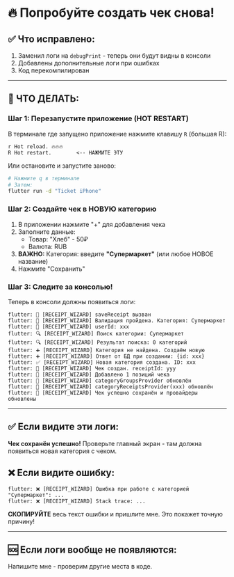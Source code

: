 # 🔥 Попробуйте создать чек снова!

## ✅ Что исправлено:

1. Заменил логи на `debugPrint` - теперь они будут видны в консоли
2. Добавлены дополнительные логи при ошибках
3. Код перекомпилирован

---

## 📱 ЧТО ДЕЛАТЬ:

### Шаг 1: Перезапустите приложение (HOT RESTART)

В терминале где запущено приложение нажмите клавишу `R` (большая R):

```
r Hot reload. 🔥🔥🔥
R Hot restart.        <-- НАЖМИТЕ ЭТУ
```

Или остановите и запустите заново:
```bash
# Нажмите q в терминале
# Затем:
flutter run -d "Ticket iPhone"
```

### Шаг 2: Создайте чек в НОВУЮ категорию

1. В приложении нажмите "+" для добавления чека
2. Заполните данные:
   - Товар: "Хлеб" - 50₽
   - Валюта: RUB  
3. **ВАЖНО:** Категория: введите **"Супермаркет"** (или любое НОВОЕ название)
4. Нажмите "Сохранить"

### Шаг 3: Следите за консолью!

Теперь в консоли должны появиться логи:

```
flutter: 📝 [RECEIPT_WIZARD] saveReceipt вызван
flutter: 📝 [RECEIPT_WIZARD] Валидация пройдена. Категория: Супермаркет
flutter: 📝 [RECEIPT_WIZARD] userId: xxx
flutter: 🔍 [RECEIPT_WIZARD] Поиск категории: Супермаркет
flutter: 🔍 [RECEIPT_WIZARD] Результат поиска: 0 категорий
flutter: ➕ [RECEIPT_WIZARD] Категория не найдена. Создаём новую
flutter: ➕ [RECEIPT_WIZARD] Ответ от БД при создании: {id: xxx}
flutter: ✅ [RECEIPT_WIZARD] Новая категория создана. ID: xxx
flutter: 📝 [RECEIPT_WIZARD] Чек создан. receiptId: yyy
flutter: 📝 [RECEIPT_WIZARD] Добавлено 1 позиций чека
flutter: 🔄 [RECEIPT_WIZARD] categoryGroupsProvider обновлён
flutter: 🔄 [RECEIPT_WIZARD] categoryReceiptsProvider(xxx) обновлён
flutter: 📝 [RECEIPT_WIZARD] Чек успешно сохранён и провайдеры обновлены
```

---

## ✅ Если видите эти логи:

**Чек сохранён успешно!** Проверьте главный экран - там должна появиться новая категория с чеком.

## ❌ Если видите ошибку:

```
flutter: ❌ [RECEIPT_WIZARD] Ошибка при работе с категорией "Супермаркет": ...
flutter: ❌ [RECEIPT_WIZARD] Stack trace: ...
```

**СКОПИРУЙТЕ** весь текст ошибки и пришлите мне. Это покажет точную причину!

---

## 🆘 Если логи вообще не появляются:

Напишите мне - проверим другие места в коде.
